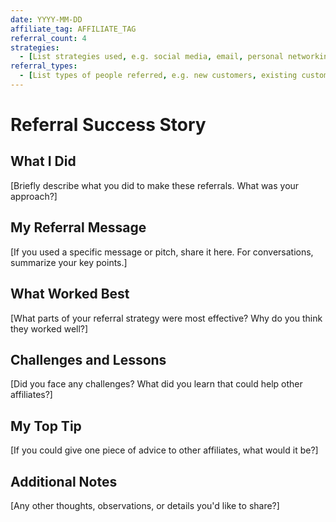 ```yaml
---
date: YYYY-MM-DD
affiliate_tag: AFFILIATE_TAG
referral_count: 4
strategies:
  - [List strategies used, e.g. social media, email, personal networking]
referral_types:
  - [List types of people referred, e.g. new customers, existing customers]
---
```


# Referral Success Story

## What I Did

[Briefly describe what you did to make these referrals. What was your approach?]

## My Referral Message

[If you used a specific message or pitch, share it here. For conversations, summarize your key points.]

## What Worked Best

[What parts of your referral strategy were most effective? Why do you think they worked well?]

## Challenges and Lessons

[Did you face any challenges? What did you learn that could help other affiliates?]

## My Top Tip

[If you could give one piece of advice to other affiliates, what would it be?]

## Additional Notes

[Any other thoughts, observations, or details you'd like to share?]
